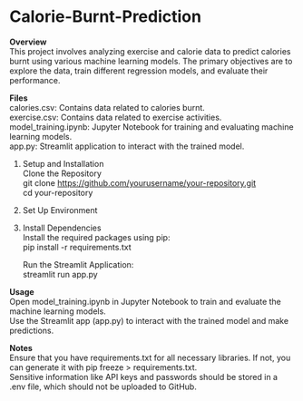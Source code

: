 # Calorie-Burnt-Prediction  

**Overview**  
This project involves analyzing exercise and calorie data to predict calories burnt using various machine learning models. The primary objectives are to explore the data, train different regression models, and evaluate their performance.  

**Files**  
calories.csv: Contains data related to calories burnt.  
exercise.csv: Contains data related to exercise activities.  
model_training.ipynb: Jupyter Notebook for training and evaluating machine learning models.  
app.py: Streamlit application to interact with the trained model.  

1) Setup and Installation  
    Clone the Repository  
    git clone https://github.com/yourusername/your-repository.git  
    cd your-repository  

2) Set Up Environment    

3)  Install Dependencies  
    Install the required packages using pip:  
    pip install -r requirements.txt  

    Run the Streamlit Application:  
    streamlit run app.py  
    
**Usage**  
Open model_training.ipynb in Jupyter Notebook to train and evaluate the machine learning models.  
Use the Streamlit app (app.py) to interact with the trained model and make predictions.  

**Notes**  
Ensure that you have requirements.txt for all necessary libraries. If not, you can generate it with pip freeze > requirements.txt.  
Sensitive information like API keys and passwords should be stored in a .env file, which should not be uploaded to GitHub.  
